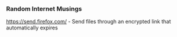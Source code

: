 ### Random Internet Musings

https://send.firefox.com/ - Send files through an encrypted link that automatically expires
